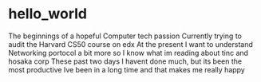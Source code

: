 # hello_world
The beginnings of a hopeful Computer tech passion
Currently trying to audit the Harvard CS50 course on edx
At the present I want to understand Networking portocol a bit more so I know what im reading about tinc and hosaka corp
These past two days I havent done much, but its been the most productive Ive been in a long time and that makes me really happy
